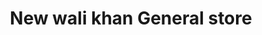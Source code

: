 ---
title: "New wali khan General store"
url: /karachi/new-wali-khan-general-store/
shop: general
---